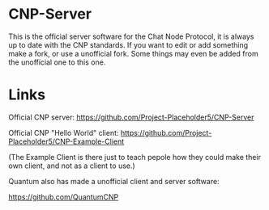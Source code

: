 # CNP-Server
This is the official server software for the Chat Node Protocol, it is always up to date with the CNP standards. If you want to edit or add something make a fork, or use a unofficial fork. Some things may even be added from the unofficial one to this one.

# Links
Official CNP server: https://github.com/Project-Placeholder5/CNP-Server


Official CNP "Hello World" client: https://github.com/Project-Placeholder5/CNP-Example-Client

(The Example Client is there just to teach pepole how they could make their own client, and not as a client to use.)

Quantum also has made a unofficial client and server software:

https://github.com/QuantumCNP
